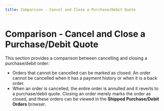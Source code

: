 ```yaml
---
title: Comparison - Cancel and Close a Purchase/Debit Quote
---
```


# Comparison - Cancel and Close a Purchase/Debit Quote


This section provides a comparison between cancelling and closing a  purchase/debit order:

- Orders that cannot  be cancelled can be marked as closed. An order cannot be cancelled when  it has a payment history or when it is a back order.
- When an order is  cancelled, the entire order is annulled and it reverts to a purchase/debit  quote. Closing an order merely marks the order as closed, and these orders  can be viewed in the **Shipped Purchase/Debit 
 Orders** browser.

